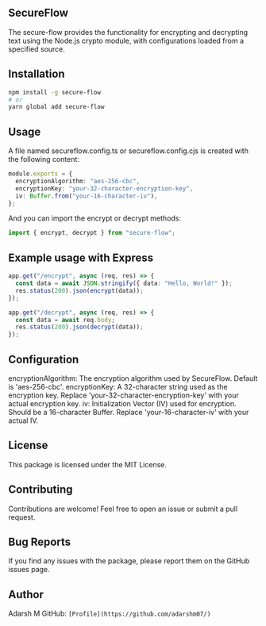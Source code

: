 ## SecureFlow

The secure-flow provides the functionality for encrypting and decrypting text using the Node.js crypto module, with configurations loaded from a specified source.

## Installation

```bash
npm install -g secure-flow
# or
yarn global add secure-flow
```

## Usage

A file named secureflow.config.ts or secureflow.config.cjs is created with the following content:

```typescript
module.exports = {
  encryptionAlgorithm: "aes-256-cbc",
  encryptionKey: "your-32-character-encryption-key",
  iv: Buffer.from("your-16-character-iv"),
};
```

And you can import the encrypt or decrypt methods:

```typescript
import { encrypt, decrypt } from "secure-flow";
```

## Example usage with Express

```typescript
app.get("/encrypt", async (req, res) => {
  const data = await JSON.stringify({ data: "Hello, World!" });
  res.status(200).json(encrypt(data));
});

app.get("/decrypt", async (req, res) => {
  const data = await req.body;
  res.status(200).json(decrypt(data));
});
```

## Configuration

encryptionAlgorithm: The encryption algorithm used by SecureFlow. Default is 'aes-256-cbc'.
encryptionKey: A 32-character string used as the encryption key. Replace 'your-32-character-encryption-key' with your actual encryption key.
iv: Initialization Vector (IV) used for encryption. Should be a 16-character Buffer. Replace 'your-16-character-iv' with your actual IV.

## License

This package is licensed under the MIT License.

## Contributing

Contributions are welcome! Feel free to open an issue or submit a pull request.

## Bug Reports

If you find any issues with the package, please report them on the GitHub issues page.

## Author

Adarsh M
GitHub: `[Profile](https://github.com/adarshm07/)`
